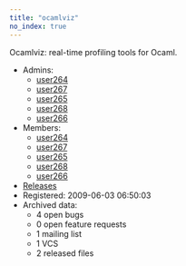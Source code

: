 ```yaml
---
title: "ocamlviz"
no_index: true
---
```


Ocamlviz: real-time profiling tools for Ocaml.


* Admins:
  * [user264](/users/user264)
  * [user267](/users/user267)
  * [user265](/users/user265)
  * [user268](/users/user268)
  * [user266](/users/user266)
* Members:
  * [user264](/users/user264)
  * [user267](/users/user267)
  * [user265](/users/user265)
  * [user268](/users/user268)
  * [user266](/users/user266)
* [Releases](https://download.ocamlcore.org/ocamlviz)
* Registered: 2009-06-03 06:50:03
* Archived data:
  * 4 open bugs
  * 0 open feature requests
  * 1 mailing list
  * 1 VCS
  * 2 released files
